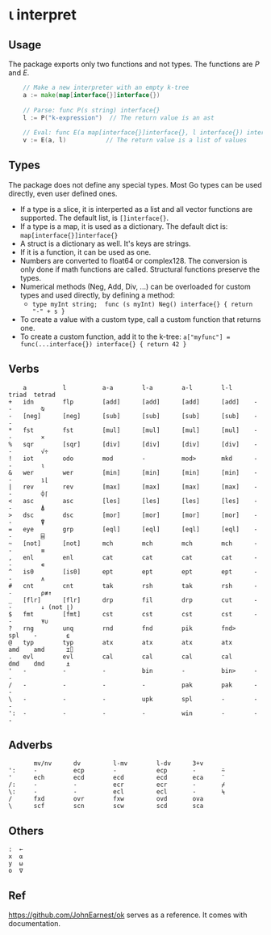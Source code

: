 # ⍳ interpret

## Usage
The package exports only two functions and not types. The functions are *P* and *E*.
```go
    // Make a new interpreter with an empty k-tree
    a := make(map[interface{}]interface{}) 
    
    // Parse: func P(s string) interface{}
    l := P("k-expression")  // The return value is an ast
    
    // Eval: func E(a map[interface{}]interface{}, l interface{}) interface{}
    v := E(a, l)           // The return value is a list of values

```

## Types
The package does not define any special types. Most Go types can be used directly, even user defined ones.
- If a type is a slice, it is interperted as a list and all vector functions are supported. The default list, is `[]interface{}`.
- If a type is a map, it is used as a dictionary. The default dict is: `map[interface{}]interface{}`
- A struct is a dictionary as well. It's keys are strings.
- If it is a function, it can be used as one.
- Numbers are converted to float64 or complex128. The conversion is only done if math functions are called. Structural functions preserve the types.
- Numerical methods (Neg, Add, Div, ...) can be overloaded for custom types and used directly, by defining a method:
  - `type myInt string;  func (s myInt) Neg() interface{} { return "-" + s }`
- To create a value with a custom type, call a custom function that returns one.
- To create a custom function, add it to the k-tree: `a["myfunc"] = func(...interface{}) interface{} { return 42 }`

## Verbs

```
    a          l          a-a        l-a        a-l        l-l     triad  tetrad
+   idn        flp        [add]      [add]      [add]      [add]    -      -        ⍉
-   [neg]      [neg]      [sub]      [sub]      [sub]      [sub]    -      -      
*   fst        fst        [mul]      [mul]      [mul]      [mul]    -      -        ×
%   sqr        [sqr]      [div]      [div]      [div]      [div]    -      -        √÷
!   iot        odo        mod        -          mod>       mkd      -      -        ⍳
&   wer        wer        [min]      [min]      [min]      [min]    -      -        ⍸⌊
|   rev        rev        [max]      [max]      [max]      [max]    -      -        ⌽⌈
<   asc        asc        [les]      [les]      [les]      [les]    -      -        ⍋
>   dsc        dsc        [mor]      [mor]      [mor]      [mor]    -      -        ⍒
=   eye        grp        [eql]      [eql]      [eql]      [eql]    -      -        ⌸
~   [not]      [not]      mch        mch        mch        mch      -      -        ≡
,   enl        enl        cat        cat        cat        cat      -      -        ∊
^   is0        [is0]      ept        ept        ept        ept      -      -        ∧
#   cnt        cnt        tak        rsh        tak        rsh      -      -        ⍴≢↑ 
_   [flr]      [flr]      drp        fil        drp        cut      -      -        ↓ (not ⌊)
$   fmt        [fmt]      cst        cst        cst        cst      -      -        ⍕∪
?   rng        unq        rnd        fnd        pik        fnd>     spl    -        ⍷
@   typ        typ        atx        atx        atx        atx      amd    amd      ⌶⌷
.   evl        evl        cal        cal        cal        cal      dmd    dmd      ⍎
'   -          -          -          bin        -          bin>     -      -  
/   -          -          -          -          pak        pak      -      -        
\   -          -          -          upk        spl        -        -      -   
':  -          -          -          -          win        -        -      -  
```

## Adverbs

```
       mv/nv      dv         l-mv        l-dv      3+v
':     -          ecp        -           ecp       -       ⍨
'      ech        ecd        ecd         ecd       eca     ¨
/:     -          -          ecr         ecr       -       ⌿
\:     -          -          ecl         ecl       -       ⍀
/      fxd        ovr        fxw         ovd       ova   
\      scf        scn        scw         scd       sca  
```

## Others
```
:  ←
x  ⍺
y  ⍵
o  ∇
```

## Ref
https://github.com/JohnEarnest/ok serves as a reference. It comes with documentation.

